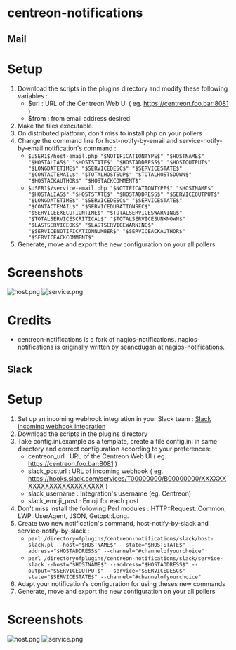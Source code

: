 centreon-notifications
=================


## Mail
# Setup

1. Download the scripts in the plugins directory and modify these following variables :
    * $url : URL of the Centreon Web UI ( eg. https://centreon.foo.bar:8081 )
    * $from : from email address desired
2. Make the files executable.
3. On distributed platform, don't miss to install php on your pollers
4. Change the command line for host-notify-by-email and service-notify-by-email notification's command :
    * `$USER1$/host-email.php "$NOTIFICATIONTYPE$" "$HOSTNAME$" "$HOSTALIAS$" "$HOSTSTATE$" "$HOSTADDRESS$" "$HOSTOUTPUT$" "$LONGDATETIME$" "$SERVICEDESC$" "$SERVICESTATE$" "$CONTACTEMAIL$" "$TOTALHOSTSUP$" "$TOTALHOSTSDOWN$" "$HOSTACKAUTHOR$" "$HOSTACKCOMMENT$"`
    * `$USER1$/service-email.php "$NOTIFICATIONTYPE$" "$HOSTNAME$" "$HOSTALIAS$" "$HOSTSTATE$" "$HOSTADDRESS$" "$SERVICEOUTPUT$" "$LONGDATETIME$" "$SERVICEDESC$" "$SERVICESTATE$" "$CONTACTEMAIL$" "$SERVICEDURATIONSEC$" "$SERVICEEXECUTIONTIME$" "$TOTALSERVICESWARNING$" "$TOTALSERVICESCRITICAL$" "$TOTALSERVICESUNKNOWN$" "$LASTSERVICEOK$" "$LASTSERVICEWARNING$" "$SERVICENOTIFICATIONNUMBER$" "$SERVICEACKAUTHOR$" "$SERVICEACKCOMMENT$"`
5. Generate, move and export the new configuration on your all pollers

# Screenshots
![host.png](https://raw.githubusercontent.com/Shini31/centreon-notifications/master/mail/host_email.png)
![service.png](https://raw.githubusercontent.com/Shini31/centreon-notifications/master/mail/service_email.png)

# Credits
* centreon-notifications is a fork of nagios-notifications. nagios-notifications is originally written by seancdugan at [nagios-notifications](https://github.com/seancdugan/nagios-notifications).


## Slack
# Setup

1. Set up an incoming webhook integration in your Slack team : [Slack incoming webhook integration](https://api.slack.com/incoming-webhooks)
2. Download the scripts in the plugins directory
3. Take config.ini.example as a template, create a file config.ini in same directory and correct configuration according to your preferences:
    * centreon_url : URL of the Centreon Web UI ( eg. https://centreon.foo.bar:8081 )
    * slack_posturl : URL of incoming webhook ( eg. https://hooks.slack.com/services/T00000000/B00000000/XXXXXXXXXXXXXXXXXXXXXXXX )
    * slack_username : Integration's username (eg. Centreon)
    * slack_emoji_post : Emoji for each post
4. Don't miss install the following Perl modules : HTTP::Request::Common, LWP::UserAgent, JSON, Getopt::Long.
5. Create two new notification's command, host-notify-by-slack and service-notify-by-slack :
    * `perl /directoryofplugins/centreon-notifications/slack/host-slack.pl --host="$HOSTNAME$" --state="$HOSTSTATE$" --address="$HOSTADDRESS$" --channel="#channelofyourchoice"`
    * `perl /directoryofplugins/centreon-notifications/slack/service-slack --host="$HOSTNAME$" --address="$HOSTADDRESS$" --output="$SERVICEOUTPUT$" --service="$SERVICEDESC$" --state="$SERVICESTATE$" --channel="#channelofyourchoice"`
6. Adapt your notification's configuration for using theses new commands
7. Generate, move and export the new configuration on your all pollers

# Screenshots
![host.png](https://raw.githubusercontent.com/Shini31/centreon-notifications/master/slack/host_slack.png)
![service.png](https://raw.githubusercontent.com/Shini31/centreon-notifications/master/slack/service_slack.png)
